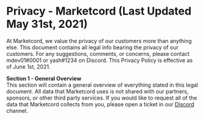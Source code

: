 # Privacy - Marketcord (Last Updated May 31st, 2021)

At Marketcord, we value the privacy of our customers more than anything else. This document contains all legal info bearing the privacy of our customers. For any suggestions, comments, or concerns, please contact mdev01#0001 or yash#1234 on Discord.
This Privacy Policy is effective as of June 1st, 2021.

**Section 1 - General Overview**\
This section will contain a general overview of everything stated in this legal document.
All data that Marketcord uses is not shared with our partners, sponsors, or other third party services. If you would like to request all of the data that Marketcord collects from you, please open a ticket in our [Discord](https://discord.gg/tQMg8JZMxc) channel.
